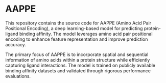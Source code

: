 # AAPPE
This repository contains the source code for AAPPE (Amino Acid Pair Positional Encoding), a deep learning-based model for predicting protein-ligand binding affinity. The model leverages amino acid pair positional encoding to enhance feature representation and improve prediction accuracy.

The primary focus of AAPPE is to incorporate spatial and sequential information of amino acids within a protein structure while efficiently capturing ligand interactions. The model is trained on publicly available binding affinity datasets and validated through rigorous performance evaluations.
